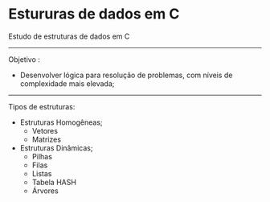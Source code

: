 # Estururas de dados em C
Estudo de estruturas de dados em C

***

Objetivo :
- Desenvolver lógica para resolução de problemas, com níveis de complexidade mais elevada;

***

Tipos de estruturas:
- Estruturas Homogêneas;
  - Vetores
  - Matrizes
- Estruturas Dinâmicas;
  - Pilhas
  - Filas 
  - Listas
  - Tabela HASH
  - Árvores 


